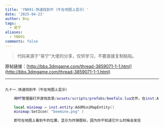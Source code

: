 ```yaml
---
title: 'YN091-快速找到牛（牛在地图上显示）'
date: '2025-04-23'
author: Bny
tags:
  - 易宁
aliases:
  - YN091
comments: false
---
```


> 代码来源于“易宁”大佬的分享，仅供学习，不要直接复制粘贴。

原帖链接：[http://bbs.3dmgame.com/thread-3859071-1-1.html](http://bbs.3dmgame.com/thread-3859071-1-1.html)

---

```lua  

九十一.快速找到牛（牛在地图上显示）	用MT管理器打开游戏目录/assets/scripts/prefabs/beefalo.lua文件，在inst:AddComponent("inspectable")的下一行插入以下内容：	local minimap = inst.entity:AddMiniMapEntity()	minimap:SetIcon( "beemine.png" )	即可在地图上看到牛的位置，显示为炸弹图标，因为你不知道它什么时候会发狂

```  


